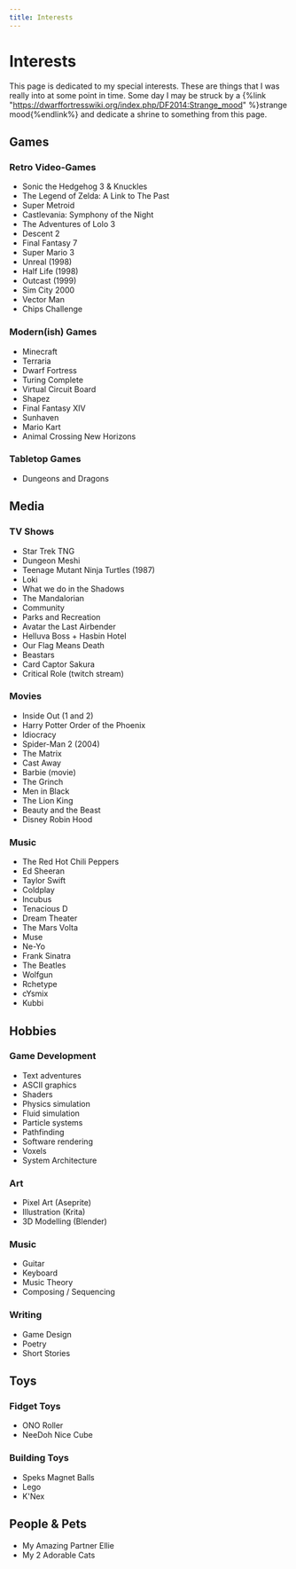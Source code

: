 ```yaml
---
title: Interests
---
```


# Interests

This page is dedicated to my special interests. These are things that I was really into at some point in time. Some day I may be struck by a {%link "https://dwarffortresswiki.org/index.php/DF2014:Strange_mood" %}strange mood{%endlink%} and dedicate a shrine to something from this page.

## Games

### Retro Video-Games

- Sonic the Hedgehog 3 & Knuckles
- The Legend of Zelda: A Link to The Past
- Super Metroid
- Castlevania: Symphony of the Night
- The Adventures of Lolo 3
- Descent 2
- Final Fantasy 7
- Super Mario 3
- Unreal (1998)
- Half Life (1998)
- Outcast (1999)
- Sim City 2000
- Vector Man
- Chips Challenge

### Modern(ish) Games

- Minecraft
- Terraria
- Dwarf Fortress
- Turing Complete
- Virtual Circuit Board
- Shapez
- Final Fantasy XIV
- Sunhaven
- Mario Kart
- Animal Crossing New Horizons

### Tabletop Games

- Dungeons and Dragons

## Media

### TV Shows

- Star Trek TNG
- Dungeon Meshi
- Teenage Mutant Ninja Turtles (1987)
- Loki
- What we do in the Shadows
- The Mandalorian
- Community
- Parks and Recreation
- Avatar the Last Airbender
- Helluva Boss + Hasbin Hotel
- Our Flag Means Death
- Beastars
- Card Captor Sakura
- Critical Role (twitch stream)

### Movies

- Inside Out (1 and 2)
- Harry Potter Order of the Phoenix
- Idiocracy
- Spider-Man 2 (2004)
- The Matrix
- Cast Away
- Barbie (movie)
- The Grinch
- Men in Black
- The Lion King
- Beauty and the Beast
- Disney Robin Hood

### Music

- The Red Hot Chili Peppers
- Ed Sheeran
- Taylor Swift
- Coldplay
- Incubus
- Tenacious D
- Dream Theater
- The Mars Volta
- Muse
- Ne-Yo
- Frank Sinatra
- The Beatles
- Wolfgun
- Rchetype
- cYsmix
- Kubbi

## Hobbies

### Game Development

- Text adventures
- ASCII graphics
- Shaders
- Physics simulation
- Fluid simulation
- Particle systems
- Pathfinding
- Software rendering
- Voxels
- System Architecture

### Art

- Pixel Art (Aseprite)
- Illustration (Krita)
- 3D Modelling (Blender)

### Music

- Guitar
- Keyboard
- Music Theory
- Composing / Sequencing

### Writing

- Game Design
- Poetry
- Short Stories

## Toys

### Fidget Toys

- ONO Roller
- NeeDoh Nice Cube

### Building Toys

- Speks Magnet Balls
- Lego
- K'Nex

## People & Pets

- My Amazing Partner Ellie
- My 2 Adorable Cats
